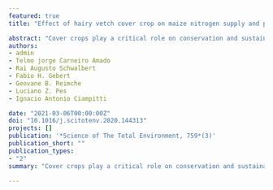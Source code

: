 ```yaml
---
featured: true
title: "Effect of hairy vetch cover crop on maize nitrogen supply and productivity at varying yield environments in Southern Brazil"

abstract: "Cover crops play a critical role on conservation and sustainable agriculture due to their well-documented benefits on both soil and crop productivity. Inclusion of legumes (e.g., hairy vetch, Vicia villosa Roth) in the farming system can reduce the nitrogen (N) fertilizer needs for cereals such as maize (Zea mays L.) crop while maintaining or increasing its productivity. The aims of this research study were to quantify the effect of hairy vetch as a cover crop on: i) successor maize yield under varying yield environments (YEs) and fertilizer N rates, and ii) maize N status [N uptake, N nutritional index (NNI), and N fertilizer replacement value (NFRV)] at flowering time. Two field studies were carried out in Southern Brazil under varying YEs. The factors investigated were: YE (low, medium, and high), hairy vetch cover crop (with and without), and fertilizer N rate (0, 60, 120, 180, and 240 kg N ha−1). Under the combination of low YE and low fertilizer N rates (0–60 kg ha−1) with previous vetch, maize displayed the largest yield response and an improvement in its N status. The NNI determined at maize flowering was an efficient index of the vetch effect, increasing delta maize yield response (yield with- minus without-vetch) as the NNI reduced, with more than 10% delta yield response with NNI below 0.85. The NFRV of the hairy vetch represents potential N savings of 151 kg N ha−1 for the LYE, 95 kg N ha−1 for the MYE and from 59 to 45 kg N ha−1 for the HYE depending on the tested fertilizer N rate. The N coming from the legume cover crop in addition to the N fertilization was critical for supplying N to maize and boosting productivity across all YEs."
authors:
- admin
- Telmo jorge Carneiro Amado
- Rai Augusto Schwalbert
- Fabio H. Gebert
- Geovane B. Reimche
- Luciano Z. Pes
- Ignacio Antonio Ciampitti

date: "2021-03-06T00:00:00Z"
doi: "10.1016/j.scitotenv.2020.144313"
projects: []
publication: '*Science of The Total Environment, 759*(3)'
publication_short: ""
publication_types:
- "2"
summary: "Cover crops play a critical role on conservation and sustainable agriculture due to their well-documented benefits on both soil and crop productivity. Inclusion of legumes (e.g., hairy vetch, Vicia villosa Roth) in the farming system can reduce the nitrogen (N) fertilizer needs for cereals such as maize (Zea mays L.) crop while maintaining or increasing its productivity."

---
```


